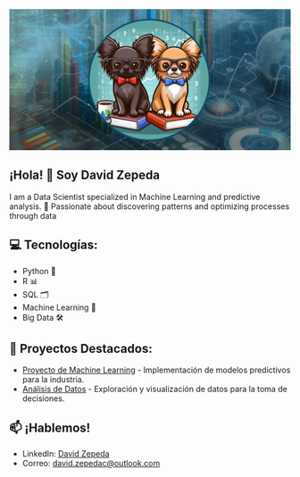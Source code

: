 <!-- Banner -->
<p align="center">
  <img src="https://github.com/DavidZepedaC/DavidZepedaC/blob/main/BANNER2GS.png" />
</p>

## ¡Hola! 👋 Soy David Zepeda 

I am a Data Scientist specialized in Machine Learning and predictive analysis. 🚀 Passionate about discovering patterns and optimizing processes through data

## 💻 Tecnologías:
- Python 🐍
- R 📊
- SQL 🗂️
- Machine Learning 🤖
- Big Data 🛠️

## 🚀 Proyectos Destacados:
- [Proyecto de Machine Learning](https://github.com/ExterWolf/proyecto-ml) - Implementación de modelos predictivos para la industria.
- [Análisis de Datos](https://github.com/ExterWolf/analisis-datos) - Exploración y visualización de datos para la toma de decisiones.

## 📫 ¡Hablemos!
- LinkedIn: [David Zepeda](https://www.linkedin.com/in/davidzepedac/)
- Correo: david.zepedac@outlook.com

